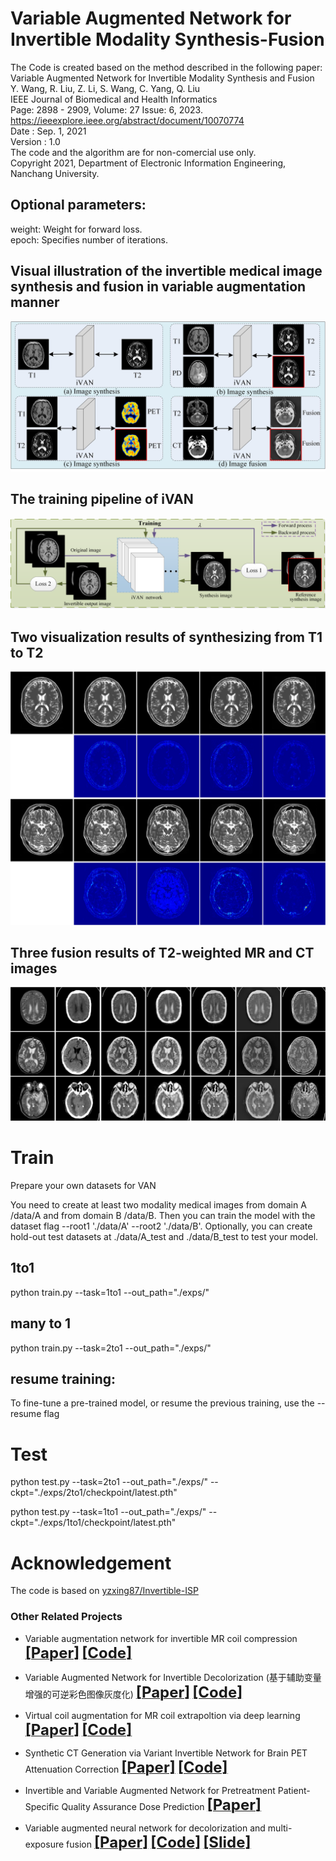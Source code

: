 # Variable Augmented Network for Invertible Modality Synthesis-Fusion    
The Code is created based on the method described in the following paper:     
Variable Augmented Network for Invertible Modality Synthesis and Fusion    
Y. Wang, R. Liu, Z. Li, S. Wang, C. Yang, Q. Liu   
IEEE Journal of Biomedical and Health Informatics         
Page: 2898 - 2909, Volume: 27 Issue: 6, 2023.    
https://ieeexplore.ieee.org/abstract/document/10070774                  
Date : Sep. 1, 2021  
Version : 1.0   
The code and the algorithm are for non-comercial use only.   
Copyright 2021, Department of Electronic Information Engineering, Nanchang University.   

## Optional parameters:  
weight: Weight for forward loss.   
epoch: Specifies number of iterations.


## Visual illustration of the invertible medical image synthesis and fusion in variable augmentation manner
 <div align="center"><img src="https://github.com/yqx7150/iVAN/blob/main/figs/Fig2.jpg"> </div>
 
## The training pipeline of iVAN
 <div align="center"><img src="https://github.com/yqx7150/iVAN/blob/main/figs/Fig3.png"> </div>
 
## Two visualization results of synthesizing from T1 to T2
 <div align="center"><img src="https://github.com/yqx7150/iVAN/blob/main/figs/Fig6.jpg"> </div>
 
## Three fusion results of T2-weighted MR and CT images
 <div align="center"><img src="https://github.com/yqx7150/iVAN/blob/main/figs/Fig9.jpg"> </div>

 
# Train

Prepare your own datasets for VAN

You need to create at least two modality medical images from domain A /data/A and from domain B /data/B. Then you can train the model with the dataset flag --root1 './data/A' --root2 './data/B'. Optionally, you can create hold-out test datasets at ./data/A_test and ./data/B_test to test your model.

##  1to1
python train.py --task=1to1 --out_path="./exps/"

##  many to 1
python train.py --task=2to1 --out_path="./exps/"

##  resume training:
To fine-tune a pre-trained model, or resume the previous training, use the --resume flag


# Test

python test.py --task=2to1 --out_path="./exps/" --ckpt="./exps/2to1/checkpoint/latest.pth"

python test.py --task=1to1 --out_path="./exps/" --ckpt="./exps/1to1/checkpoint/latest.pth"

# Acknowledgement
The code is based on [yzxing87/Invertible-ISP](https://github.com/yzxing87/Invertible-ISP)


### Other Related Projects

 * Variable augmentation network for invertible MR coil compression  [<font size=5>**[Paper]**</font>](https://www.sciencedirect.com/science/article/abs/pii/S0730725X24000225)   [<font size=5>**[Code]**</font>](https://github.com/yqx7150/VAN-ICC)             
  
  * Variable Augmented Network for Invertible Decolorization (基于辅助变量增强的可逆彩色图像灰度化)  [<font size=5>**[Paper]**</font>](https://jeit.ac.cn/cn/article/doi/10.11999/JEIT221205?viewType=HTML)   [<font size=5>**[Code]**</font>](https://github.com/yqx7150/VA-IDN)    

 * Virtual coil augmentation for MR coil extrapoltion via deep learning  [<font size=5>**[Paper]**</font>](https://www.sciencedirect.com/science/article/abs/pii/S0730725X22001722)   [<font size=5>**[Code]**</font>](https://github.com/yqx7150/VCA)    

 * Synthetic CT Generation via Variant Invertible Network for Brain PET Attenuation Correction  [<font size=5>**[Paper]**</font>](https://ieeexplore.ieee.org/document/10666843)   [<font size=5>**[Code]**</font>](https://github.com/yqx7150/PET_AC_sCT)               

  * Invertible and Variable Augmented Network for Pretreatment Patient-Specific Quality Assurance Dose Prediction  [<font size=5>**[Paper]**</font>](https://link.springer.com/article/10.1007/s10278-023-00930-w)       
    
  * Variable augmented neural network for decolorization and multi-exposure fusion [<font size=5>**[Paper]**</font>](https://www.sciencedirect.com/science/article/abs/pii/S1566253517305298)   [<font size=5>**[Code]**</font>](https://github.com/yqx7150/DecolorNet_FusionNet_code)   [<font size=5>**[Slide]**</font>](https://github.com/yqx7150/EDAEPRec/tree/master/Slide)   

